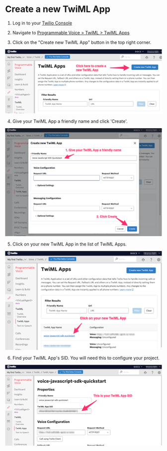 # Create a new TwiML App

1. Log in to your [Twilio Console](https://www.twilio.com/console)

2. Navigate to [Programmable Voice > TwiML > TwiML Apps](https://www.twilio.com/console/voice/twiml/apps) 

3. Click on the "Create new TwiML App" button in the top right corner. 


![screenshot of "TwiML Apps" page](./screenshots/TwiML_Apps_Console.png)


4. Give your TwiML App a friendly name and click 'Create'.


![screenshot of "Create a New TwiML App" page](./screenshots/Create_new_TwiML_App.png)


5. Click on your new TwiML App in the list of TwiML Apps.


![screenshot of TwiML App list](./screenshots/Select_TwiML_App_from_list.png)


6. Find your TwiML App's SID. You will need this to configure your project.


![screenshot of TwiML App information](./screenshots/Find_your_TwiML_App_SID.png)
